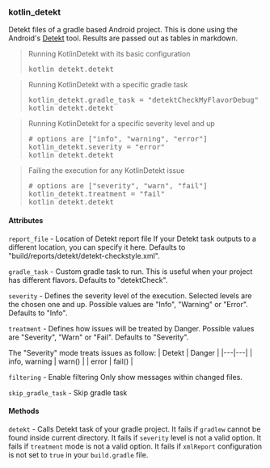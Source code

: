 ### kotlin_detekt

Detekt files of a gradle based Android project.
This is done using the Android's [Detekt](https://github.com/arturbosch/detekt) tool.
Results are passed out as tables in markdown.

<blockquote>Running KotlinDetekt with its basic configuration
  <pre>
kotlin_detekt.detekt</pre>
</blockquote>

<blockquote>Running KotlinDetekt with a specific gradle task
  <pre>
kotlin_detekt.gradle_task = "detektCheckMyFlavorDebug"
kotlin_detekt.detekt</pre>
</blockquote>

<blockquote>Running KotlinDetekt for a specific severity level and up
  <pre>
# options are ["info", "warning", "error"]
kotlin_detekt.severity = "error"
kotlin_detekt.detekt</pre>
</blockquote>

<blockquote>Failing the execution for any KotlinDetekt issue
  <pre>
# options are ["severity", "warn", "fail"]
kotlin_detekt.treatment = "fail"
kotlin_detekt.detekt</pre>
</blockquote>



#### Attributes

`report_file` - Location of Detekt report file
If your Detekt task outputs to a different location, you can specify it here.
Defaults to "build/reports/detekt/detekt-checkstyle.xml".

`gradle_task` - Custom gradle task to run.
This is useful when your project has different flavors.
Defaults to "detektCheck".

`severity` - Defines the severity level of the execution.
Selected levels are the chosen one and up.
Possible values are "Info", "Warning" or "Error".
Defaults to "Info".

`treatment` - Defines how issues will be treated by Danger.
Possible values are "Severity", "Warn" or "Fail".
Defaults to "Severity".

The "Severity" mode treats issues as follow:
| Detekt | Danger |
|---|---|
| info, warning | warn() |
| error | fail() |

`filtering` - Enable filtering
Only show messages within changed files.

`skip_gradle_task` - Skip gradle task




#### Methods

`detekt` - Calls Detekt task of your gradle project.
It fails if `gradlew` cannot be found inside current directory.
It fails if `severity` level is not a valid option.
It fails if `treatment` mode is not a valid option.
It fails if `xmlReport` configuration is not set to `true` in your `build.gradle` file.
